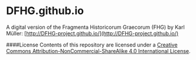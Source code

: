 # DFHG.github.io

A digital version of the Fragmenta Historicorum Graecorum (FHG) by Karl Müller: [http://DFHG-project.github.io/](http://DFHG-project.github.io/)

####License
Contents of this repository are licensed under a [Creative Commons Attribution-NonCommercial-ShareAlike 4.0 International License](https://creativecommons.org/licenses/by-nc-sa/4.0/).
